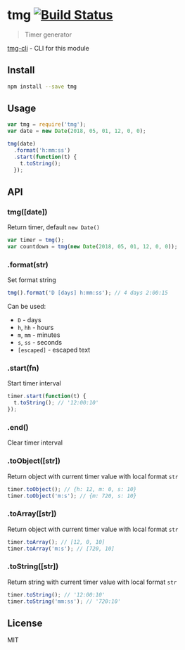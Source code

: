 # tmg [![Build Status][travis-image]][travis-url]

> Timer generator

[tmg-cli][tmg-cli] - CLI for this module

## Install

```sh
npm install --save tmg
```

## Usage

```js
var tmg = require('tmg');
var date = new Date(2018, 05, 01, 12, 0, 0);

tmg(date)
  .format('h:mm:ss')
  .start(function(t) {
    t.toString();
  });
```

## API

### tmg([date])

Return timer, default `new Date()`

```js
var timer = tmg();
var countdown = tmg(new Date(2018, 05, 01, 12, 0, 0));
```

### .format(str)

Set format string

```js
tmg().format('D [days] h:mm:ss'); // 4 days 2:00:15
```

Can be used:

* `D` - days
* `h`, `hh` - hours
* `m`, `mm` - minutes
* `s`, `ss` - seconds
* `[escaped]` - escaped text

### .start(fn)

Start timer interval

```js
timer.start(function(t) {
  t.toString(); // '12:00:10'
});
```

### .end()

Clear timer interval

### .toObject([str])

Return object with current timer value with local format `str`

```js
timer.toObject(); // {h: 12, m: 0, s: 10}
timer.toObject('m:s'); // {m: 720, s: 10}
```

### .toArray([str])

Return object with current timer value with local format `str`

```js
timer.toArray(); // [12, 0, 10]
timer.toArray('m:s'); // [720, 10]
```

### .toString([str])

Return string with current timer value with local format `str`

```js
timer.toString(); // '12:00:10'
timer.toString('mm:ss'); // '720:10'
```

## License

MIT

[travis-url]: https://travis-ci.org/andrepolischuk/tmg
[travis-image]: https://travis-ci.org/andrepolischuk/tmg.svg?branch=master

[tmg-cli]: https://github.com/andrepolischuk/tmg-cli

